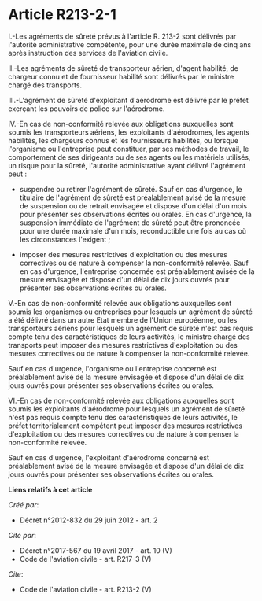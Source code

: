 # Article R213-2-1

I.-Les agréments de sûreté prévus à l'article R. 213-2 sont délivrés par l'autorité administrative compétente, pour une durée
maximale de cinq ans après instruction des services de l'aviation civile. 

II.-Les agréments de sûreté de transporteur aérien, d'agent habilité, de chargeur connu et de fournisseur habilité sont
délivrés par le ministre chargé des transports. 

III.-L'agrément de sûreté d'exploitant d'aérodrome est délivré par le préfet exerçant les pouvoirs de police sur
l'aérodrome. 

IV.-En cas de non-conformité relevée aux obligations auxquelles sont soumis les transporteurs aériens, les exploitants
d'aérodromes, les agents habilités, les chargeurs connus et les fournisseurs habilités, ou lorsque l'organisme ou
l'entreprise peut constituer, par ses méthodes de travail, le comportement de ses dirigeants ou de ses agents ou les
matériels utilisés, un risque pour la sûreté, l'autorité administrative ayant délivré l'agrément peut :

- suspendre ou retirer l'agrément de sûreté. Sauf en cas d'urgence, le titulaire de l'agrément de sûreté est préalablement
avisé de la mesure de suspension ou de retrait envisagée et dispose d'un délai d'un mois pour présenter ses observations
écrites ou orales. En cas d'urgence, la suspension immédiate de l'agrément de sûreté peut être prononcée pour une durée
maximale d'un mois, reconductible une fois au cas où les circonstances l'exigent ;

- imposer des mesures restrictives d'exploitation ou des mesures correctives ou de nature à compenser la non-conformité
relevée. Sauf en cas d'urgence, l'entreprise concernée est préalablement avisée de la mesure envisagée et dispose d'un délai
de dix jours ouvrés pour présenter ses observations écrites ou orales. 

V.-En cas de non-conformité relevée aux obligations auxquelles sont soumis les organismes ou entreprises pour lesquels un
agrément de sûreté a été délivré dans un autre Etat membre de l'Union européenne, ou les transporteurs aériens pour lesquels
un agrément de sûreté n'est pas requis compte tenu des caractéristiques de leurs activités, le ministre chargé des transports
peut imposer des mesures restrictives d'exploitation ou des mesures correctives ou de nature à compenser la non-conformité
relevée. 

Sauf en cas d'urgence, l'organisme ou l'entreprise concerné est préalablement avisé de la mesure envisagée et dispose d'un
délai de dix jours ouvrés pour présenter ses observations écrites ou orales. 

VI.-En cas de non-conformité relevée aux obligations auxquelles sont soumis les exploitants d'aérodrome pour lesquels un
agrément de sûreté n'est pas requis compte tenu des caractéristiques de leurs activités, le préfet territorialement compétent
peut imposer des mesures restrictives d'exploitation ou des mesures correctives ou de nature à compenser la non-conformité
relevée. 

Sauf en cas d'urgence, l'exploitant d'aérodrome concerné est préalablement avisé de la mesure envisagée et dispose d'un délai
de dix jours ouvrés pour présenter ses observations écrites ou orales.

**Liens relatifs à cet article**

_Créé par_:

  - Décret n°2012-832 du 29 juin 2012 - art. 2

_Cité par_:

  - Décret n°2017-567 du 19 avril 2017 - art. 10 (V)
  - Code de l'aviation civile - art. R217-3 (V)

_Cite_:

  - Code de l'aviation civile - art. R213-2 (V)
